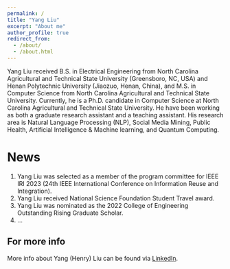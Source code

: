 ```yaml
---
permalink: /
title: "Yang Liu"
excerpt: "About me"
author_profile: true
redirect_from: 
  - /about/
  - /about.html
---
```


Yang Liu received B.S. in Electrical Engineering from North Carolina Agricultural and Technical State University (Greensboro, NC, USA) and Henan Polytechnic University (Jiaozuo, Henan, China), and M.S. in Computer Science from North Carolina Agricultural and Technical State University. Currently, he is a Ph.D. candidate in Computer Science at North Carolina Agricultural and Technical State University. He have been working as both a graduate research assistant and a teaching assistant. His research area is Natural Language Processing (NLP), Social Media Mining, Public Health, Artificial Intelligence & Machine learning, and Quantum Computing. 


News
======
1. Yang Liu was selected as a member of the program committee for IEEE IRI 2023 (24th IEEE International Conference on Information Reuse and Integration).
2. Yang Liu received National Science Foundation Student Travel award.
3. Yang Liu was nominated as the 2022 College of Engineering Outstanding Rising Graduate Scholar.
4. ... 


For more info
------
More info about Yang (Henry) Liu can be found via [LinkedIn](https://www.linkedin.com/in/yang-liu-575673185/). 
 
